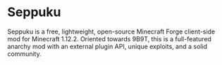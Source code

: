 # Seppuku

Seppuku is a free, lightweight, open-source Minecraft Forge client-side mod for Minecraft 1.12.2. Oriented towards 9B9T, this is a full-featured anarchy mod with an external plugin API, unique exploits, and a solid community.
